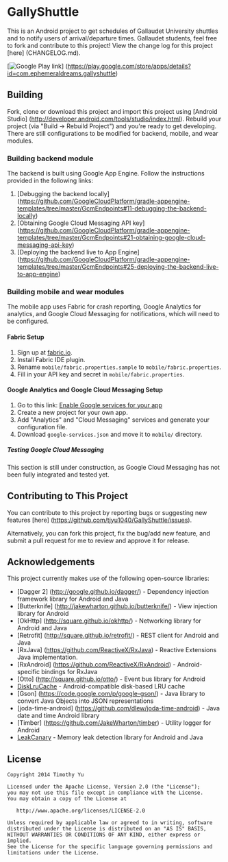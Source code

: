 # GallyShuttle

This is an Android project to get schedules of Gallaudet University shuttles and to notify users of
arrival/departure times. Gallaudet students, feel free to fork and contribute to this project! View
the change log for this project [here] (CHANGELOG.md).

[![Google Play link](https://developer.android.com/images/brand/en_generic_rgb_wo_60.png)]
(https://play.google.com/store/apps/details?id=com.ephemeraldreams.gallyshuttle)

## Building

Fork, clone or download this project and import this project using [Android Studio] (http://developer.android.com/tools/studio/index.html).
Rebuild your project (via "Build → Rebuild Project") and you're ready to get developing. There are
still configurations to be modified for backend, mobile, and wear modules.

### Building backend module

The backend is built using Google App Engine. Follow the instructions provided in the following links:

1. [Debugging the backend locally] (https://github.com/GoogleCloudPlatform/gradle-appengine-templates/tree/master/GcmEndpoints#11-debugging-the-backend-locally)
2. [Obtaining Google Cloud Messaging API key] (https://github.com/GoogleCloudPlatform/gradle-appengine-templates/tree/master/GcmEndpoints#21-obtaining-google-cloud-messaging-api-key)
3. [Deploying the backend live to App Engine] (https://github.com/GoogleCloudPlatform/gradle-appengine-templates/tree/master/GcmEndpoints#25-deploying-the-backend-live-to-app-engine)

### Building mobile and wear modules

The mobile app uses Fabric for crash reporting, Google Analytics for analytics, and Google Cloud
Messaging for notifications, which will need to be configured.

#### Fabric Setup

1. Sign up at [fabric.io](https://get.fabric.io/).
2. Install Fabric IDE plugin.
3. Rename `mobile/fabric.properties.sample` to `mobile/fabric.properties`.
4. Fill in your API key and secret in `mobile/fabric.properties`.

#### Google Analytics and Google Cloud Messaging Setup

1. Go to this link: [Enable Google services for your app](https://developers.google.com/mobile/add?platform=android)
2. Create a new project for your own app.
3. Add "Analytics" and "Cloud Messaging" services and generate your configuration file.
4. Download `google-services.json` and move it to `mobile/` directory.

##### Testing Google Cloud Messaging

This section is still under construction, as Google Cloud Messaging has not been fully integrated
and tested yet.

## Contributing to This Project

You can contribute to this project by reporting bugs or suggesting new features [here] (https://github.com/tjyu1040/GallyShuttle/issues).

Alternatively, you can fork this project, fix the bug/add new feature, and submit a pull request for
me to review and approve it for release.

## Acknowledgements

This project currently makes use of the following open-source libraries:

- [Dagger 2] (http://google.github.io/dagger/) - Dependency injection framework library for Android and Java
- [Butterknife] (http://jakewharton.github.io/butterknife/) - View injection library for Android
- [OkHttp] (http://square.github.io/okhttp/) - Networking library for Android and Java
- [Retrofit] (http://square.github.io/retrofit/) - REST client for Android and Java
- [RxJava] (https://github.com/ReactiveX/RxJava) - Reactive Extensions Java implementation.
- [RxAndroid] (https://github.com/ReactiveX/RxAndroid) - Android-specific bindings for RxJava
- [Otto] (http://square.github.io/otto/) - Event bus library for Android
- [DiskLruCache](https://github.com/JakeWharton/DiskLruCache) - Android-compatible disk-based LRU cache
- [Gson] (https://code.google.com/p/google-gson/) - Java library to convert Java Objects into JSON representations
- [joda-time-android] (https://github.com/dlew/joda-time-android) - Java date and time Android library
- [Timber] (https://github.com/JakeWharton/timber) - Utility logger for Android
- [LeakCanary](https://github.com/square/leakcanary) - Memory leak detection library for Android and Java

## License

    Copyright 2014 Timothy Yu

    Licensed under the Apache License, Version 2.0 (the "License");
    you may not use this file except in compliance with the License.
    You may obtain a copy of the License at

       http://www.apache.org/licenses/LICENSE-2.0

    Unless required by applicable law or agreed to in writing, software
    distributed under the License is distributed on an "AS IS" BASIS,
    WITHOUT WARRANTIES OR CONDITIONS OF ANY KIND, either express or implied.
    See the License for the specific language governing permissions and
    limitations under the License.